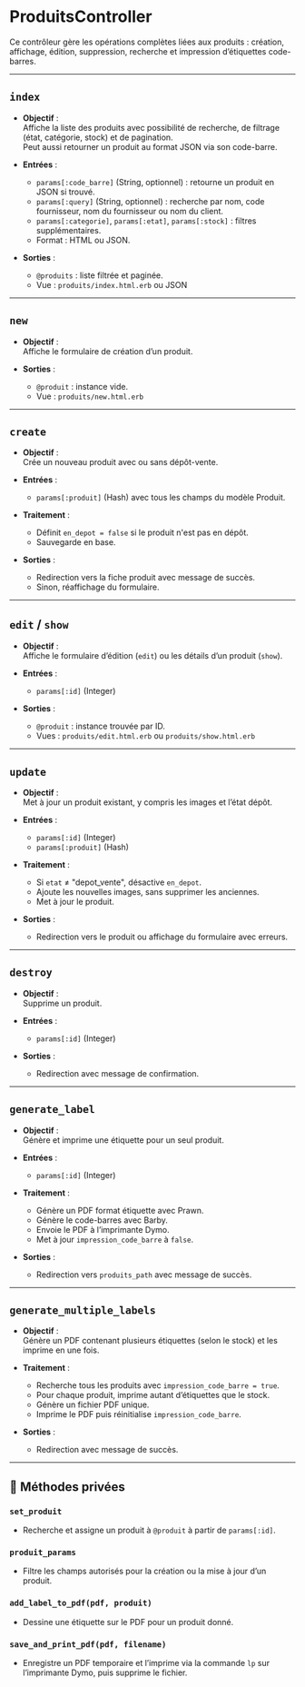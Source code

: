 # ProduitsController

Ce contrôleur gère les opérations complètes liées aux produits : création, affichage, édition, suppression, recherche et impression d’étiquettes code-barres.

---

## `index`

- **Objectif** :  
  Affiche la liste des produits avec possibilité de recherche, de filtrage (état, catégorie, stock) et de pagination.  
  Peut aussi retourner un produit au format JSON via son code-barre.

- **Entrées** :
  - `params[:code_barre]` (String, optionnel) : retourne un produit en JSON si trouvé.
  - `params[:query]` (String, optionnel) : recherche par nom, code fournisseur, nom du fournisseur ou nom du client.
  - `params[:categorie]`, `params[:etat]`, `params[:stock]` : filtres supplémentaires.
  - Format : HTML ou JSON.

- **Sorties** :
  - `@produits` : liste filtrée et paginée.
  - Vue : `produits/index.html.erb` ou JSON

---

## `new`

- **Objectif** :  
  Affiche le formulaire de création d’un produit.

- **Sorties** :
  - `@produit` : instance vide.
  - Vue : `produits/new.html.erb`

---

## `create`

- **Objectif** :  
  Crée un nouveau produit avec ou sans dépôt-vente.

- **Entrées** :
  - `params[:produit]` (Hash) avec tous les champs du modèle Produit.

- **Traitement** :
  - Définit `en_depot = false` si le produit n'est pas en dépôt.
  - Sauvegarde en base.

- **Sorties** :
  - Redirection vers la fiche produit avec message de succès.
  - Sinon, réaffichage du formulaire.

---

## `edit` / `show`

- **Objectif** :  
  Affiche le formulaire d’édition (`edit`) ou les détails d’un produit (`show`).

- **Entrées** :
  - `params[:id]` (Integer)

- **Sorties** :
  - `@produit` : instance trouvée par ID.
  - Vues : `produits/edit.html.erb` ou `produits/show.html.erb`

---

## `update`

- **Objectif** :  
  Met à jour un produit existant, y compris les images et l’état dépôt.

- **Entrées** :
  - `params[:id]` (Integer)
  - `params[:produit]` (Hash)

- **Traitement** :
  - Si `etat` ≠ "depot_vente", désactive `en_depot`.
  - Ajoute les nouvelles images, sans supprimer les anciennes.
  - Met à jour le produit.

- **Sorties** :
  - Redirection vers le produit ou affichage du formulaire avec erreurs.

---

## `destroy`

- **Objectif** :  
  Supprime un produit.

- **Entrées** :
  - `params[:id]` (Integer)

- **Sorties** :
  - Redirection avec message de confirmation.

---

## `generate_label`

- **Objectif** :  
  Génère et imprime une étiquette pour un seul produit.

- **Entrées** :
  - `params[:id]` (Integer)

- **Traitement** :
  - Génère un PDF format étiquette avec Prawn.
  - Génère le code-barres avec Barby.
  - Envoie le PDF à l’imprimante Dymo.
  - Met à jour `impression_code_barre` à `false`.

- **Sorties** :
  - Redirection vers `produits_path` avec message de succès.

---

## `generate_multiple_labels`

- **Objectif** :  
  Génère un PDF contenant plusieurs étiquettes (selon le stock) et les imprime en une fois.

- **Traitement** :
  - Recherche tous les produits avec `impression_code_barre = true`.
  - Pour chaque produit, imprime autant d’étiquettes que le stock.
  - Génère un fichier PDF unique.
  - Imprime le PDF puis réinitialise `impression_code_barre`.

- **Sorties** :
  - Redirection avec message de succès.

---

## 🔐 Méthodes privées

### `set_produit`
- Recherche et assigne un produit à `@produit` à partir de `params[:id]`.

### `produit_params`
- Filtre les champs autorisés pour la création ou la mise à jour d’un produit.

### `add_label_to_pdf(pdf, produit)`
- Dessine une étiquette sur le PDF pour un produit donné.

### `save_and_print_pdf(pdf, filename)`
- Enregistre un PDF temporaire et l’imprime via la commande `lp` sur l’imprimante Dymo, puis supprime le fichier.

